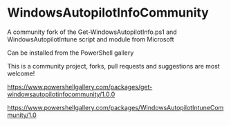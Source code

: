 # WindowsAutopilotInfoCommunity
 
A community fork of the Get-WindowsAutopilotInfo.ps1 and WindowsAutopilotIntune script and module from Microsoft

Can be installed from the PowerShell gallery

This is a community project, forks, pull requests and suggestions are most welcome!

https://www.powershellgallery.com/packages/get-windowsautopilotinfocommunity/1.0.0

https://www.powershellgallery.com/packages/WindowsAutopilotIntuneCommunity/1.0
